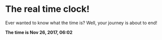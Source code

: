 # The real time clock!

Ever wanted to know what the time is? Well, your journey is about to end!

**The time is Nov 26, 2017, 06:02**